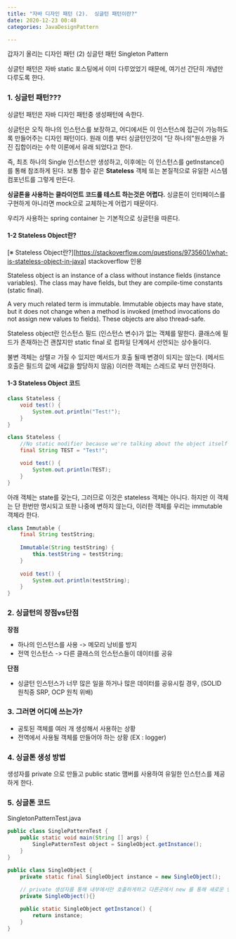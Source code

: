 ```yaml
---
title: "자바 디자인 패턴 (2).  싱글턴 패턴이란?"
date: 2020-12-23 00:48
categories: JavaDesignPattern

---
```


갑자기 올리는 디자인 패턴 (2) 싱글턴 패턴 Singleton Pattern

싱글턴 패턴은 자바 static 포스팅에서 이미 다루었었기 때문에, 여기선 간단히 개념만 다루도록 한다.



### 1. 싱글턴 패턴???

싱글턴 패턴은 자바 디자인 패턴중 생성패턴에 속한다.

싱글턴은 오직 하나의 인스턴스를 보장하고, 어디에서든 이 인스턴스에 접근이 가능하도록 만들어주는 디자인 패턴이다. 원래 이름 부터 싱글턴인것이 "단 하나의"원소만을 가진 집합이라는 수학 이론에서 유래 되었다고 한다.

즉, 최초 하나의 Single 인스턴스만 생성하고, 이후에는 이 인스턴스를 getInstance()를 통해 참조하게 된다. 보통 함수 같은 __Stateless__ 객체 또는 본질적으로 유일한 시스템 컴포넌트를 그렇게 만든다.


__싱글톤을 사용하는 클라이언트 코드를 테스트 하는것은 어렵다.__ 싱글톤이 인터페이스를 구현하게 아니라면 mock으로 교체하는게 어렵기 때문이다.

우리가 사용하는 spring container 는 기본적으로 싱글턴을 따른다.

#### 1-2 Stateless Object란? 

[※ Stateless Object란?][https://stackoverflow.com/questions/9735601/what-is-stateless-object-in-java]
stackoverflow 인용

Stateless object is an instance of a class without instance fields (instance variables). The class may have fields, but they are compile-time constants (static final).

A very much related term is immutable. Immutable objects may have state, but it does not change when a method is invoked (method invocations do not assign new values to fields). These objects are also thread-safe.

Stateless object란 인스턴스 필드 (인스턴스 변수)가 없는 객체를 말한다. 클래스에 필드가 존재하는건 괜찮지만 static final 로 컴파일 단계에서 선언되는 상수들이다.

불변 객체는 상탤ㄹ 가질 수 있지만 메서드가 호출 될때 변경이 되지는 않는다. (메서드 호출은 필드의 값에 새값을 할당하지 않음) 이러한 객체는 스레드로 부터 안전하다.

#### 1-3 Stateless Object 코드
```java
class Stateless {
    void test() {
        System.out.println("Test!");
    }
}

class Stateless {
    //No static modifier because we're talking about the object itself
    final String TEST = "Test!";

    void test() {
        System.out.println(TEST);
    }
}
```
아래 객체는 state를 갖는다, 그러므로 이것은 stateless 객체는 아니다. 하지만 이 객체는 단 한번만 명시되고 또한 나중에 변하지 않는다, 이러한 객체를 우리는 immutable 객체라 한다.
```java
class Immutable {
    final String testString;
    
    Immutable(String testString) {
        this.testString = testString;
    }
    
    void test() {
        System.out.println(testString);
    }
}
```

### 2. 싱글턴의 장점vs단점
__장점__
- 하나의 인스턴스를 사용 -> 메모리 낭비를 방지
- 전역 인스턴스 -> 다른 클래스의 인스턴스들이 데이터를 공유

__단점__
- 싱글턴 인스턴스가 너무 많은 일을 하거나 많은 데이터를 공유시킬 경우, (SOLID 원칙중 SRP, OCP 원칙 위배)

### 3. 그러면 어디에 쓰는가?

- 공토된 객체를 여러 개 생성해서 사용하는 상황
- 전역에서 사용될 객체를 만들어야 하는 상황 (EX : logger)

### 4. 싱글톤 생성 방법
생성자를 private 으로 만들고 public static 맴버를 사용하여 유일한 인스턴스를 제공하게 한다.


### 5. 싱글톤 코드
SingletonPatternTest.java
```java
public class SinglePatternTest {
    public static void main(String [] args) {
        SinglePatternTest object = SingleObject.getInstance();
    }
}
```

```java
public class SingleObject {
    private static final SingleObject instance = new SingleObject();
    
    // private 생성자를 통해 내부에서만 호출하게하고 다른곳에서 new 를 통해 새로운 인스턴스를 막아둔다.
    private SingleObject(){}

    public static SingleObject getInstance() {
        return instance;
    }
}
```

